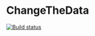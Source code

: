 # ChangeTheData

[![Build status](https://ci.appveyor.com/api/projects/status/s2ue3eeut2ynhd6w?svg=true)](https://ci.appveyor.com/project/lukashenkoolga/changethedata)

